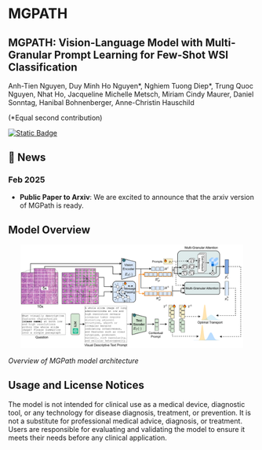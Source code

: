 # MGPATH
## MGPATH: Vision-Language Model with Multi-Granular Prompt Learning for Few-Shot WSI Classification

Anh-Tien Nguyen, Duy Minh Ho Nguyen*, Nghiem Tuong Diep*, Trung Quoc Nguyen, Nhat Ho, Jacqueline Michelle Metsch, Miriam Cindy Maurer, Daniel Sonntag, Hanibal Bohnenberger, Anne-Christin Hauschild

(*Equal second contribution)

[![Static Badge](https://img.shields.io/badge/License-MGPath-brightgreen?link=https%3A%2F%2Fgithub.com%2FHauschildLab%2FMGPATH%2F)]()


## 📢 News

### Feb 2025
- **Public Paper to Arxiv**: We are excited to announce that the arxiv version of MGPath is ready.

## Model Overview

<p align="center">
    <img src="docs/images/MGPATH-detail.png" width="90%"> <br>

  *Overview of MGPath model architecture*

</p>


## Usage and License Notices

The model is not intended for clinical use as a medical device, diagnostic tool, or any technology for disease diagnosis, treatment, or prevention. It is not a substitute for professional medical advice, diagnosis, or treatment. Users are responsible for evaluating and validating the model to ensure it meets their needs before any clinical application.
